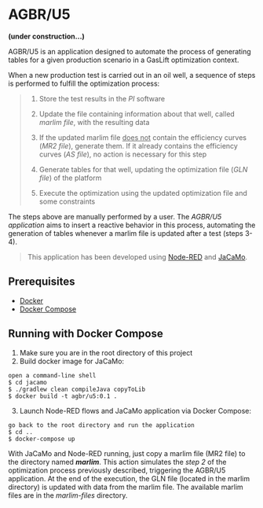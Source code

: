 # AGBR/U5

__(under construction...)__

AGBR/U5 is an application designed to automate the process of generating tables for a given production scenario in a GasLift optimization context.

When a new production test is carried out in an oil well, a sequence of steps is performed to fulfill the optimization process:

> 1. Store the test results in the *PI* software
>
> 2. Update the file containing information about that well, called *marlim file*, with the resulting data
> 3. If the updated marlim file <ins>does not</ins> contain the efficiency curves (*MR2 file*), generate them. If it already contains the efficiency curves (*AS file*), no action is necessary for this step
> 4. Generate tables for that well, updating the optimization file (*GLN file*) of the platform
> 5. Execute the optimization using the updated optimization file and some constraints

The steps above are manually performed by a user. The *AGBR/U5 application* aims to insert a reactive behavior in this process, automating the generation of tables whenever a marlim file is updated after a test (steps 3-4).


> This application has been developed using [Node-RED](https://nodered.org/) and [JaCaMo](http://jacamo.sourceforge.net/).

## Prerequisites

- [Docker](https://docs.docker.com/engine/install/)
- [Docker Compose](https://docs.docker.com/compose/install/)


## Running with Docker Compose
1. Make sure you are in the root directory of this project
2. Build docker image for JaCaMo:
  ```
  open a command-line shell
  $ cd jacamo
  $ ./gradlew clean compileJava copyToLib
  $ docker build -t agbr/u5:0.1 .
  ```
3. Launch Node-RED flows and JaCaMo application via Docker Compose:
  ```
  go back to the root directory and run the application
  $ cd ..
  $ docker-compose up
  ```

With JaCaMo and Node-RED running, just copy a marlim file (MR2 file) to the directory named ***marlim***. This action simulates the *step 2* of the optimization process previously described, triggering the AGBR/U5 application. At the end of the execution, the GLN file (located in the marlim directory) is updated with data from the marlim file. The available marlim files are in the *marlim-files* directory.
